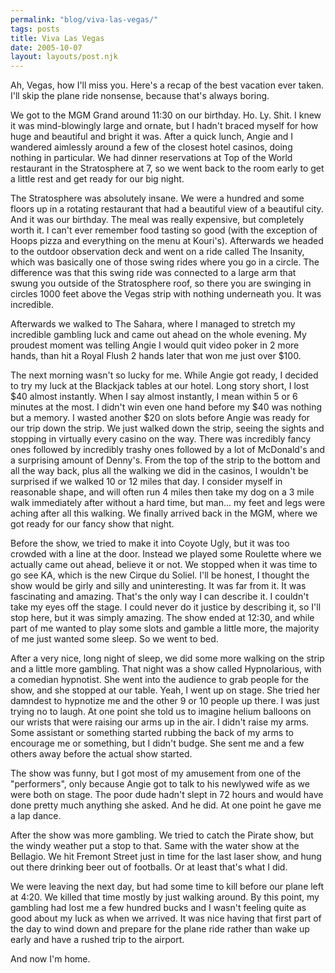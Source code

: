 ```yaml
---
permalink: "blog/viva-las-vegas/"
tags: posts
title: Viva Las Vegas
date: 2005-10-07
layout: layouts/post.njk
---
```


Ah, Vegas, how I'll miss you. Here's a recap of the best vacation ever taken. I'll skip the plane ride nonsense, because that's always boring. 

We got to the MGM Grand around 11:30 on our birthday. Ho. Ly. Shit. I knew it was mind-blowingly large and ornate, but I hadn't braced myself for how huge and beautiful and bright it was. After a quick lunch, Angie and I wandered aimlessly around a few of the closest hotel casinos, doing nothing in particular. We had dinner reservations at Top of the World restaurant in the Stratosphere at 7, so we went back to the room early to get a little rest and get ready for our big night. 

The Stratosphere was absolutely insane. We were a hundred and some floors up in a rotating restaurant that had a beautiful view of a beautiful city. And it was our birthday. The meal was really expensive, but completely worth it. I can't ever remember food tasting so good (with the exception of Hoops pizza and everything on the menu at Kouri's). Afterwards we headed to the outdoor observation deck and went on a ride called The Insanity, which was basically one of those swing rides where you go in a circle. The difference was that this swing ride was connected to a large arm that swung you outside of the Stratosphere roof, so there you are swinging in circles 1000 feet above the Vegas strip with nothing underneath you. It was incredible. 

Afterwards we walked to The Sahara, where I managed to stretch my incredible gambling luck and came out ahead on the whole evening. My proudest moment was telling Angie I would quit video poker in 2 more hands, than hit a Royal Flush 2 hands later that won me just over $100. 

The next morning wasn't so lucky for me. While Angie got ready, I decided to try my luck at the Blackjack tables at our hotel. Long story short, I lost $40 almost instantly. When I say almost instantly, I mean within 5 or 6 minutes at the most. I didn't win even one hand before my $40 was nothing but a memory. I wasted another $20 on slots before Angie was ready for our trip down the strip. We just walked down the strip, seeing the sights and stopping in virtually every casino on the way. There was incredibly fancy ones followed by incredibly trashy ones followed by a lot of McDonald's and a surprising amount of Denny's. From the top of the strip to the bottom and all the way back, plus all the walking we did in the casinos, I wouldn't be surprised if we walked 10 or 12 miles that day. I consider myself in reasonable shape, and will often run 4 miles then take my dog on a 3 mile walk immediately after without a hard time, but man... my feet and legs were aching after all this walking. We finally arrived back in the MGM, where we got ready for our fancy show that night. 

Before the show, we tried to make it into Coyote Ugly, but it was too crowded with a line at the door. Instead we played some Roulette where we actually came out ahead, believe it or not. We stopped when it was time to go see KA, which is the new Cirque du Soliel. I'll be honest, I thought the show would be girly and silly and uninteresting. It was far from it. It was fascinating and amazing. That's the only way I can describe it. I couldn't take my eyes off the stage. I could never do it justice by describing it, so I'll stop here, but it was simply amazing. The show ended at 12:30, and while part of me wanted to play some slots and gamble a little more, the majority of me just wanted some sleep. So we went to bed. 

After a very nice, long night of sleep, we did some more walking on the strip and a little more gambling. That night was a show called Hypnolarious, with a comedian hypnotist. She went into the audience to grab people for the show, and she stopped at our table. Yeah, I went up on stage. She tried her damndest to hypnotize me and the other 9 or 10 people up there. I was just trying no to laugh. At one point she told us to imagine helium balloons on our wrists that were raising our arms up in the air. I didn't raise my arms. Some assistant or something started rubbing the back of my arms to encourage me or something, but I didn't budge. She sent me and a few others away before the actual show started. 

The show was funny, but I got most of my amusement from one of the "performers", only because Angie got to talk to his newlywed wife as we were both on stage. The poor dude hadn't slept in 72 hours and would have done pretty much anything she asked. And he did. At one point he gave me a lap dance. 

After the show was more gambling. We tried to catch the Pirate show, but the windy weather put a stop to that. Same with the water show at the Bellagio. We hit Fremont Street just in time for the last laser show, and hung out there drinking beer out of footballs. Or at least that's what I did. 

We were leaving the next day, but had some time to kill before our plane left at 4:20. We killed that time mostly by just walking around. By this point, my gambling had lost me a few hundred bucks and I wasn't feeling quite as good about my luck as when we arrived. It was nice having that first part of the day to wind down and prepare for the plane ride rather than wake up early and have a rushed trip to the airport. 

And now I'm home.